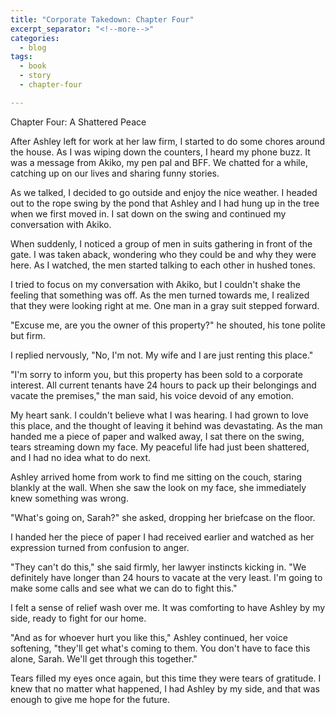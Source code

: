 ```yaml
---
title: "Corporate Takedown: Chapter Four"
excerpt_separator: "<!--more-->"
categories:
  - blog
tags:
  - book
  - story
  - chapter-four

---
```

Chapter Four: A Shattered Peace

After Ashley left for work at her law firm, I started to do some chores around the house. As I was wiping down the counters, I heard my phone buzz. It was a message from Akiko, my pen pal and BFF. We chatted for a while, catching up on our lives and sharing funny stories.

As we talked, I decided to go outside and enjoy the nice weather. I headed out to the rope swing by the pond that Ashley and I had hung up in the tree when we first moved in. I sat down on the swing and continued my conversation with Akiko.

When suddenly, I noticed a group of men in suits gathering in front of the gate. I was taken aback, wondering who they could be and why they were here. As I watched, the men started talking to each other in hushed tones.

I tried to focus on my conversation with Akiko, but I couldn't shake the feeling that something was off. As the men turned towards me, I realized that they were looking right at me. One man in a gray suit stepped forward.

"Excuse me, are you the owner of this property?" he shouted, his tone polite but firm.

I replied nervously, "No, I'm not. My wife and I are just renting this place."

"I'm sorry to inform you, but this property has been sold to a corporate interest. All current tenants have 24 hours to pack up their belongings and vacate the premises," the man said, his voice devoid of any emotion.

My heart sank. I couldn't believe what I was hearing. I had grown to love this place, and the thought of leaving it behind was devastating. As the man handed me a piece of paper and walked away, I sat there on the swing, tears streaming down my face. My peaceful life had just been shattered, and I had no idea what to do next.

Ashley arrived home from work to find me sitting on the couch, staring blankly at the wall. When she saw the look on my face, she immediately knew something was wrong.

"What's going on, Sarah?" she asked, dropping her briefcase on the floor.

I handed her the piece of paper I had received earlier and watched as her expression turned from confusion to anger.

"They can't do this," she said firmly, her lawyer instincts kicking in. "We definitely have longer than 24 hours to vacate at the very least. I'm going to make some calls and see what we can do to fight this."

I felt a sense of relief wash over me. It was comforting to have Ashley by my side, ready to fight for our home.

"And as for whoever hurt you like this," Ashley continued, her voice softening, "they'll get what's coming to them. You don't have to face this alone, Sarah. We'll get through this together."

Tears filled my eyes once again, but this time they were tears of gratitude. I knew that no matter what happened, I had Ashley by my side, and that was enough to give me hope for the future.
